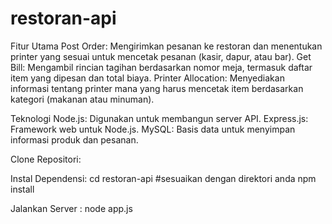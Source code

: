 # restoran-api
 
Fitur Utama
Post Order: Mengirimkan pesanan ke restoran dan menentukan printer yang sesuai untuk mencetak pesanan (kasir, dapur, atau bar).
Get Bill: Mengambil rincian tagihan berdasarkan nomor meja, termasuk daftar item yang dipesan dan total biaya.
Printer Allocation: Menyediakan informasi tentang printer mana yang harus mencetak item berdasarkan kategori (makanan atau minuman).

Teknologi
Node.js: Digunakan untuk membangun server API.
Express.js: Framework web untuk Node.js.
MySQL: Basis data untuk menyimpan informasi produk dan pesanan.

Clone Repositori:

Instal Dependensi:
cd restoran-api #sesuaikan dengan direktori anda
npm install

Jalankan Server :
node app.js

